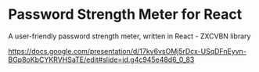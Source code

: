 # Password Strength Meter for React
A user-friendly password strength meter, written in React - ZXCVBN library

https://docs.google.com/presentation/d/17kv6vsOMj5rDcx-USqDFnEyvn-BGp8oKbCYKRVHSaTE/edit#slide=id.g4c945e48d6_0_83
